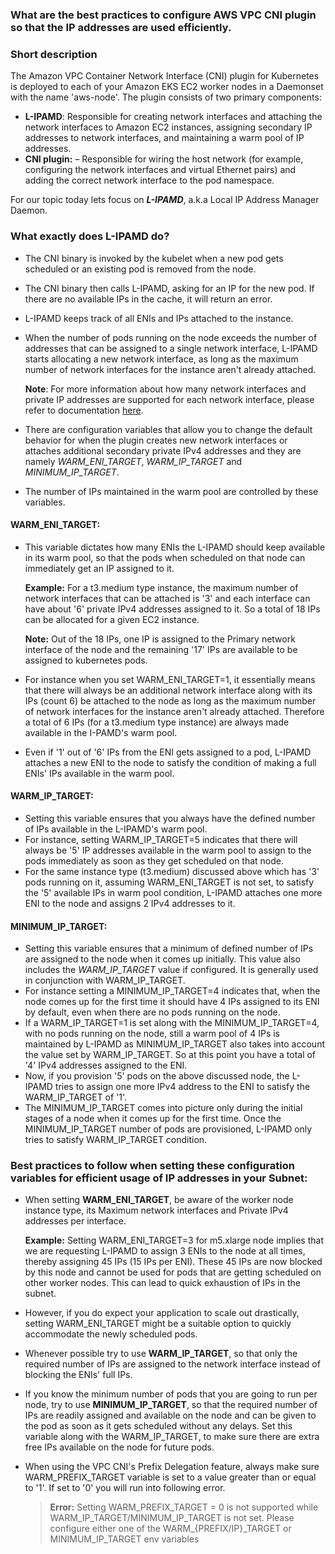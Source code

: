### **What are the best practices to configure AWS VPC CNI plugin so that the IP addresses are used efficiently.**

### **Short description**

The Amazon VPC Container Network Interface (CNI) plugin for Kubernetes is deployed to each of your Amazon EKS EC2 worker nodes in a Daemonset with the name 'aws-node'. The plugin consists of two primary components: 
- **L-IPAMD**: Responsible for creating network interfaces and attaching the network interfaces to Amazon EC2 instances, assigning secondary IP addresses to network interfaces, and maintaining a warm pool of IP addresses. 
- **CNI plugin:** – Responsible for wiring the host network (for example, configuring the network interfaces and virtual Ethernet pairs) and adding the correct network interface to the pod namespace.

For our topic today lets focus on ***L-IPAMD***, a.k.a Local IP Address Manager Daemon.

### **What exactly does L-IPAMD do?**
- The CNI binary is invoked by the kubelet when a new pod gets scheduled or an existing pod is removed from the node.
- The CNI binary then calls L-IPAMD, asking for an IP for the new pod. If there are no available IPs in the cache, it will return an error.
- L-IPAMD keeps track of all ENIs and IPs attached to the instance.
- When the number of pods running on the node exceeds the number of addresses that can be assigned to a single network interface, L-IPAMD starts allocating a new network interface, as long as the maximum number of network interfaces for the instance aren't already attached. 

    **Note**: For more information about how many network interfaces and private IP addresses are supported for each network interface, please refer to documentation [here](https://docs.aws.amazon.com/AWSEC2/latest/UserGuide/using-eni.html#AvailableIpPerENI).

- There are configuration variables that allow you to change the default behavior for when the plugin creates new network interfaces or attaches additional secondary private IPv4 addresses and they are namely *WARM_ENI_TARGET*, *WARM_IP_TARGET* and *MINIMUM_IP_TARGET*.
- The number of IPs maintained in the warm pool are controlled by these variables.

#### **WARM_ENI_TARGET:** 
-  This variable dictates how many ENIs the L-IPAMD should keep available in its warm pool, so that the pods when scheduled on that node can immediately get an IP assigned to it.
   
    **Example:** For a t3.medium type instance, the maximum number of network interfaces that can be attached is '3' and each interface can have about '6' private IPv4 addresses assigned to it. So a total of 18 IPs can be allocated for a given EC2 instance. 
    
    **Note:** Out of the 18 IPs, one IP is assigned to the Primary network interface of the node and the remaining '17' IPs are available to be assigned to kubernetes pods.

- For instance when you set WARM_ENI_TARGET=1, it essentially means that there will always be an additional network interface along with its IPs (count 6) be attached to the node as long as the maximum number of network interfaces for the instance aren't already attached. Therefore a total of 6 IPs (for a t3.medium type instance) are always made available in the I-PAMD's warm pool.
- Even if '1' out of '6' IPs from the ENI gets assigned to a pod, L-IPAMD attaches a new ENI to the node to satisfy the condition of making a full ENIs' IPs available in the warm pool.

#### **WARM_IP_TARGET:** 
- Setting this variable ensures that you always have the defined number of IPs available in the L-IPAMD's warm pool.
- For instance, setting WARM_IP_TARGET=5 indicates that there will always be '5' IP addresses available in the warm pool to assign to the pods immediately as soon as they get scheduled on that node.
- For the same instance type (t3.medium) discussed above which has '3' pods running on it, assuming WARM_ENI_TARGET is not set, to satisfy the '5' available IPs in warm pool condition, L-IPAMD attaches one more ENI to the node and assigns 2 IPv4 addresses to it.

#### **MINIMUM_IP_TARGET:**
- Setting this variable ensures that a minimum of defined number of IPs are assigned to the node when it comes up initially. This value also includes the *WARM_IP_TARGET* value if configured. It is generally used in conjunction with WARM_IP_TARGET.
- For instance setting a MINIMUM_IP_TARGET=4 indicates that, when the node comes up for the first time it should have 4 IPs assigned to its ENI by default, even when there are no pods running on the node.
- If a WARM_IP_TARGET=1 is set along with the MINIMUM_IP_TARGET=4, with no pods running on the node, still a warm pool of 4 IPs is maintained by L-IPAMD as MINIMUM_IP_TARGET also takes into account the value set by WARM_IP_TARGET. So at this point you have a total of '4' IPv4 addresses assigned to the ENI.
- Now, if you provision '5' pods on the above discussed node, the L-IPAMD tries to assign one more IPv4 address to the ENI to satisfy the WARM_IP_TARGET of '1'.
- The MINIMUM_IP_TARGET comes into picture only during the initial stages of a node when it comes up for the first time. Once the MINIMUM_IP_TARGET number of pods are provisioned, L-IPAMD only tries to satisfy WARM_IP_TARGET condition. 

### Best practices to follow when setting these configuration variables for efficient usage of IP addresses in your Subnet:

- When setting **WARM_ENI_TARGET**, be aware of the worker node instance type, its Maximum network interfaces and Private IPv4 addresses per interface. 

    **Example:** Setting WARM_ENI_TARGET=3 for m5.xlarge node implies that we are requesting L-IPAMD to assign 3 ENIs to the node at all times, thereby assigning 45 IPs (15 IPs per ENI). These 45 IPs are now blocked by this node and cannot be used for pods that are getting scheduled on other worker nodes. This can lead to quick exhaustion of IPs in the subnet.

- However, if you do expect your application to scale out drastically, setting WARM_ENI_TARGET might be a suitable option to quickly accommodate the newly scheduled pods.

- Whenever possible try to use **WARM_IP_TARGET**, so that only the required number of IPs are assigned to the network interface instead of blocking the ENIs' full IPs.

- If you know the minimum number of pods that you are going to run per node, try to use **MINIMUM_IP_TARGET**, so that the required number of IPs are readily assigned and available on the node and can be given to the pod as soon as it gets scheduled without any delays. Set this variable along with the WARM_IP_TARGET, to make sure there are extra free IPs available on the node for future pods.

- When using the VPC CNI's Prefix Delegation feature, always make sure WARM_PREFIX_TARGET variable is set to a value greater than or equal to '1'. If set to '0' you will run into following error.

    > **Error:**
    Setting WARM_PREFIX_TARGET = 0 is not supported while WARM_IP_TARGET/MINIMUM_IP_TARGET is not set. Please configure either one of the WARM_{PREFIX/IP}_TARGET or MINIMUM_IP_TARGET env variables





